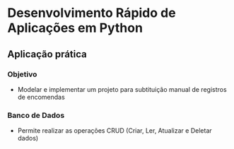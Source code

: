 # Desenvolvimento Rápido de Aplicações em Python

##  Aplicação prática

### Objetivo
- Modelar e implementar um projeto para subtituição manual de registros de encomendas

### Banco de Dados
- Permite realizar as operações CRUD (Criar, Ler, Atualizar e Deletar dados)
